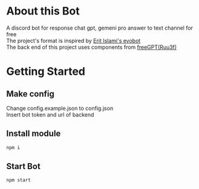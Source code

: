 # About this Bot
A discord bot for response chat gpt, gemeni pro answer to text channel for free\
The project's format is inspired by [Erit Islami's evobot](https://github.com/eritislami/evobot)\
The back end of this project uses components from [freeGPT(Ruu3f)](https://github.com/Ruu3f/freeGPT)

# Getting Started
## Make config
Change config.example.json to config.json\
Insert bot token and url of backend

## Install module
```Javascript
npm i
```
## Start Bot
```Javascript
npm start
```

